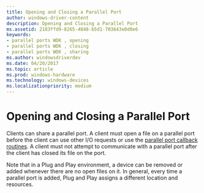```yaml
---
title: Opening and Closing a Parallel Port
author: windows-driver-content
description: Opening and Closing a Parallel Port
ms.assetid: 2183ffd9-8265-4848-b5d1-703643e0d0e6
keywords:
- parallel ports WDK , opening
- parallel ports WDK , closing
- parallel ports WDK , sharing
ms.author: windowsdriverdev
ms.date: 04/20/2017
ms.topic: article
ms.prod: windows-hardware
ms.technology: windows-devices
ms.localizationpriority: medium
---
```


# Opening and Closing a Parallel Port





Clients can share a parallel port. A client must open a file on a parallel port before the client can use other I/O requests or use the [parallel port callback routines](https://msdn.microsoft.com/library/windows/hardware/ff544307). A client must not attempt to communicate with a parallel port after the client has closed its file on the port.

Note that in a Plug and Play environment, a device can be removed or added whenever there are no open files on it. In general, every time a parallel port is added, Plug and Play assigns a different location and resources.

 

 





